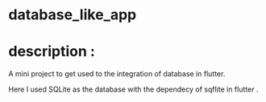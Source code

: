 # database_like_app

# description :
A mini project to get used to the integration of database in flutter.

Here I used SQLite as the database with the dependecy of sqflite in flutter .


